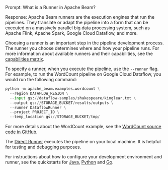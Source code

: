 Prompt:
What is a Runner in Apache Beam?

Response:
Apache Beam runners are the execution engines that run the pipelines. They translate or adapt the pipeline into a form that can be executed on a massively parallel big data processing system, such as Apache Flink, Apache Spark, Google Cloud Dataflow, and more.

Choosing a runner is an important step in the pipeline development process. The runner you choose determines where and how your pipeline runs. For more information about available runners and their capabilities, see the [capabilities matrix](https://beam.apache.org/documentation/runners/capability-matrix/).

To specify a runner, when you execute the pipeline, use the `--runner` flag. For example, to run the WordCount pipeline on Google Cloud Dataflow, you would run the following command:

```python
python -m apache_beam.examples.wordcount \
  --region DATAFLOW_REGION \
  --input gs://dataflow-samples/shakespeare/kinglear.txt \
  --output gs://STORAGE_BUCKET/results/outputs \
  --runner DataflowRunner \
  --project PROJECT_ID \
  --temp_location gs://STORAGE_BUCKET/tmp/
  ```

For more details about the WordCount example, see the [WordCount source code in GitHub](https://github.com/apache/beam/blob/master/sdks/python/apache_beam/examples/wordcount.py).

The [Direct Runner](https://beam.apache.org/documentation/runners/direct/) executes the pipeline on your local machine. It is helpful for testing and debugging purposes.

For instructions about how to configure your development environment and runner, see the quickstarts for [Java](https://beam.apache.org/get-started/quickstart-java), [Python](https://beam.apache.org/get-started/quickstart-py) and [Go](https://beam.apache.org/get-started/quickstart-go).
